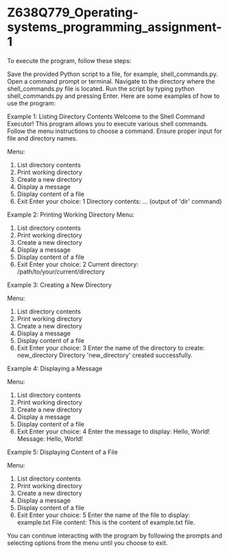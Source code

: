 # Z638Q779_Operating-systems_programming_assignment-1
To execute the program, follow these steps:

Save the provided Python script to a file, for example, shell_commands.py.
Open a command prompt or terminal.
Navigate to the directory where the shell_commands.py file is located.
Run the script by typing python shell_commands.py and pressing Enter.
Here are some examples of how to use the program:

Example 1: Listing Directory Contents
Welcome to the Shell Command Executor!
This program allows you to execute various shell commands.
Follow the menu instructions to choose a command.
Ensure proper input for file and directory names.

Menu:
1. List directory contents
2. Print working directory
3. Create a new directory
4. Display a message
5. Display content of a file
6. Exit
Enter your choice: 1
Directory contents:
 ... (output of 'dir' command)

Example 2: Printing Working Directory
Menu:
1. List directory contents
2. Print working directory
3. Create a new directory
4. Display a message
5. Display content of a file
6. Exit
Enter your choice: 2
Current directory: /path/to/your/current/directory

Example 3: Creating a New Directory

Menu:
1. List directory contents
2. Print working directory
3. Create a new directory
4. Display a message
5. Display content of a file
6. Exit
Enter your choice: 3
Enter the name of the directory to create: new_directory
Directory 'new_directory' created successfully.

Example 4: Displaying a Message

Menu:
1. List directory contents
2. Print working directory
3. Create a new directory
4. Display a message
5. Display content of a file
6. Exit
Enter your choice: 4
Enter the message to display: Hello, World!
Message: Hello, World!

Example 5: Displaying Content of a File

Menu:
1. List directory contents
2. Print working directory
3. Create a new directory
4. Display a message
5. Display content of a file
6. Exit
Enter your choice: 5
Enter the name of the file to display: example.txt
File content:
 This is the content of example.txt file.

You can continue interacting with the program by following the prompts and selecting options from the menu until you choose to exit.
